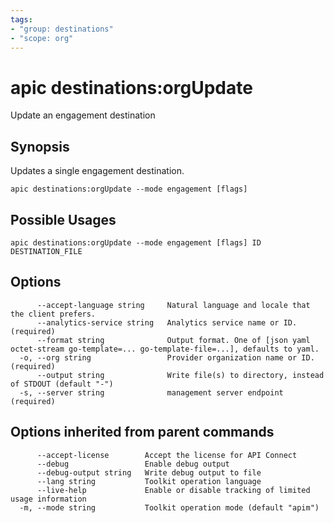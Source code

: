 ```yaml
---
tags:
- "group: destinations"
- "scope: org"
---
```

# apic destinations:orgUpdate

Update an engagement destination

## Synopsis

Updates a single engagement destination.

```
apic destinations:orgUpdate --mode engagement [flags]
```

## Possible Usages

```
apic destinations:orgUpdate --mode engagement [flags] ID DESTINATION_FILE
```

## Options

```
      --accept-language string     Natural language and locale that the client prefers.
      --analytics-service string   Analytics service name or ID. (required)
      --format string              Output format. One of [json yaml octet-stream go-template=... go-template-file=...], defaults to yaml.
  -o, --org string                 Provider organization name or ID. (required)
      --output string              Write file(s) to directory, instead of STDOUT (default "-")
  -s, --server string              management server endpoint (required)
```

## Options inherited from parent commands

```
      --accept-license        Accept the license for API Connect
      --debug                 Enable debug output
      --debug-output string   Write debug output to file
      --lang string           Toolkit operation language
      --live-help             Enable or disable tracking of limited usage information
  -m, --mode string           Toolkit operation mode (default "apim")
```

